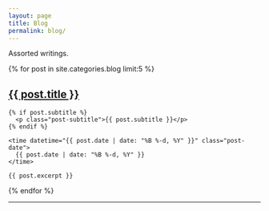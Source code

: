 ```yaml
---
layout: page
title: Blog
permalink: blog/
---
```


<p>Assorted writings.</p>

<div class="posts">
  {% for post in site.categories.blog limit:5 %}
  <article class="post">
    <h2 class="post-title">
      <a href="{{ site.baseurl }}{{ post.url }}">
        {{ post.title }}
      </a>
    </h2>

    {% if post.subtitle %}
      <p class="post-subtitle">{{ post.subtitle }}</p>
    {% endif %}

    <time datetime="{{ post.date | date: "%B %-d, %Y" }}" class="post-date">
      {{ post.date | date: "%B %-d, %Y" }}
    </time>

    {{ post.excerpt }}
  </article>
  {% endfor %}
</div>

<hr/>

<!-- Blog Archive -->
<!--
<h1>Blog Archive</h1>
<div>
  {% for post in site.categories.blog %}
  <article class="post" style="margin-bottom:1.25em;">
    <h3 class="post-title">
      <a href="{{ site.baseurl }}{{ post.url }}">
        {{ post.title }}
      </a>
    </h3>
    {% if post.subtitle %}
      <p class="post-subtitle">{{ post.subtitle }}</p>
    {% endif %}
    <time datetime="{{ post.date | date: "%B %-d, %Y" }}" class="post-date">
      {{ post.date | date: "%B %-d, %Y" }}
    </time>
  </article>
  {% endfor %}
</div>
-->
